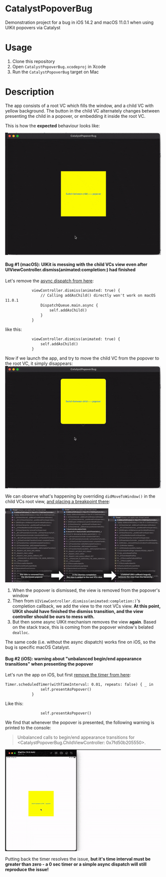 # CatalystPopoverBug
Demonstration project for a bug in iOS 14.2 and macOS 11.0.1 when using UIKit popovers via Catalyst

# Usage

1. Clone this repository
1. Open `CatalystPopoverBug.xcodeproj` in Xcode
1. Run the `CatalystPopoverBug` target on Mac

# Description

The app consists of a root VC which fills the window, and a child VC with yellow background. The button in the child VC alternately changes between presenting the child in a popover, or embedding it inside the root VC. 

This is how the **expected** behaviour looks like:

![correct behaviour](correct%20behaviour.gif)

#### Bug #1 (macOS): UIKit is messing with the child VCs view even after UIViewController.dismiss(animated:completion:) had finished

Let's remove the [async dispatch from here](CatalystPopoverBug/ViewController.swift#L73):
```
            viewController.dismiss(animated: true) {
                // Calling addAsChild() directly won't work on macOS 11.0.1
                DispatchQueue.main.async {
                    self.addAsChild()
                }
            }
```
like this:
```
            viewController.dismiss(animated: true) {
                self.addAsChild()
            }
```
Now if we launch the app, and try to move the child VC from the popover to the root VC, it simply disappears:
![child disappears](child%20disappears.gif)

We can observe what's happening by overriding `didMoveToWindow()` in the child VCs root view, [and placing a breakpoint there](CatalystPopoverBug/ViewController.swift#L33):

![stacktraces](stacktraces.png)

1. When the popover is dismissed, the view is removed from the popover's window
1. Then from `UIViewController.dismiss(animated:completion:)`'s completion callback, we add the view to the root VCs view. **At this point, UIKit should have finished the dismiss transition, and the view controller should be ours to mess with.**
1. But then some async UIKit mechanism removes the view **again**. Based on the stack trace, this is coming from the popover window's belated `dealloc`.

The same code (i.e. without the async dispatch) works fine on iOS, so the bug is specific macOS Catalyst.

#### Bug #2 (iOS): warning about "unbalanced begin/end appearance transitions" when presenting the popover

Let's run the app on iOS, but first [remove the timer from here](CatalystPopoverBug/ViewController.swift#L83):
```
Timer.scheduledTimer(withTimeInterval: 0.01, repeats: false) { _ in
                self.presentAsPopover()
            }
```
Like this:
```
                self.presentAsPopover()
```
We find that whenever the popover is presented, the following warning is printed to the console:

>Unbalanced calls to begin/end appearance transitions for <CatalystPopoverBug.ChildViewController: 0x7fd50b205550>.

![unbalanced begin end](unbalanced%20begin%20end.gif)

Putting back the timer resolves the issue, **but it's time interval must be greater than zero - a 0 sec timer or a simple async dispatch will still reproduce the issue!**
